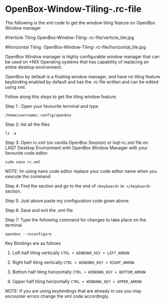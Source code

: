 # OpenBox-Window-Tiling-.rc-file
The following is the xml code to get the window tiling feature on OpenBox Window manager

#Verticle Tiling
<image>OpenBox-Window-Tiling-.rc-file/verticle_tile.jpg </image>

#Horizontal Tiling
<image> OpenBox-Window-Tiling-.rc-file/horizontal_tile.jpg </image>


OpenBox Window manager is highly configurable window manager that can be used on *NIX Operating systems that has capability of replacing an entire desktop environment.

OpenBox by default is a floating window manager, and have no tiling feature keybinding enabled by default and has the .rc file written and can be edited using xml.

Follow along this steps to get the tiling window feature.

Step 1 : Open your favourite terminal and type 

```/home/username/.config/openbox```

Step 2: list all the files

```ls -a```

Step 3: Open rc.xml (on vanilla OpenBox Session) or lxqt-rc.xml file on LXQT Desktop Environment with OpenBox Window Manager with your favourite code editor.

```sudo nano rc.xml```

NOTE: Im using nano code editor replace your code editor name when you execute the command 

Step 4: Find the <keyboard> section and go to the end of ```<keyboard>``` ie: ```</keyboard>``` section.

Step 5: Just above </keyboard> paste my configuration code given above.

Step 6: Save and exit the .xml file

Step 7: Type the following command for changes to take place on the terminal.

```openbox --reconfigure```

Key Bindings are as follows

1. Left half tiling vertically
```CTRL + WINDOWS_KEY + LEFT_ARROW```

2. Right half tiling vertically
```CTRL + WINDOWS_KEY + RIGHT_ARROW```

3. Bottom half tiling horizontally
```CTRL + WINDOWS_KEY + BOTTOM_ARROW```

4. Upper half tiling horizontally
```CTRL + WINDOWS_KEY + UPPER_ARROW```

NOTE: If you are using keybindings that are already in use you may encounter errors change the xml code accordingly.
